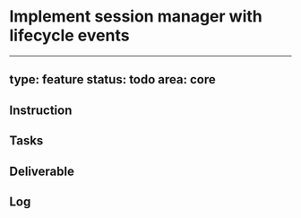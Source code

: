 # Implement session manager with lifecycle events

---
type: feature
status: todo
area: core
---


## Instruction

## Tasks

## Deliverable

## Log
